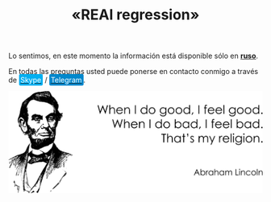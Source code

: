 ﻿---
layout: post-ea

group: El consejero téchnico
title: «REAl regression»
meta: REAl regression. Todos los medios de la venta de este producto se utilizarán para el desarrollo de proyectos y beneficencia.

logo: real_regression.svg
og: img/og-real-regression.jpg

order: 5

category: ea

lang: es
ref: real_regression
---

Lo sentimos, en este momento la información está disponible sólo en **<a href="https://lincolnvirus.com/projects/ru/forex/real_regression.html" target="_blank"> ruso</a>**.

En todas las preguntas usted puede ponerse en contacto conmigo a través de <a href="skype:chutkoy89?call" target="_blank"><span style="background-color:#00aff0; color:white; padding:3px; border-radius: 3px">Skype</span></a> / <a href="https://t.me/chutkoy" target="_blank"><span style="background-color:#0088cc; color:white; padding:3px; border-radius: 3px">Telegram</span></a>.

<a data-fancybox="gallery" href="/img/programming/Lincoln.png"><img src="/img/programming/Lincoln.png" alt=""></a>
